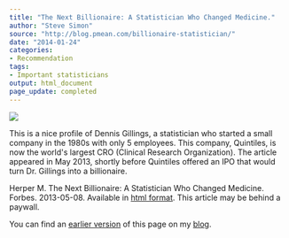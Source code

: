 ```yaml
---
title: "The Next Billionaire: A Statistician Who Changed Medicine."
author: "Steve Simon"
source: "http://blog.pmean.com/billionaire-statistician/"
date: "2014-01-24"
categories:
- Recommendation
tags:
- Important statisticians
output: html_document
page_update: completed
---
```


![](http://www.pmean.com/new-images/14/billionaire-statistician01.png)

<!---More--->

This is a nice profile of Dennis Gillings, a statistician who started a small company in the 1980s with only 5 employees. This company, Quintiles, is now the world's largest CRO (Clinical Research Organization). The article appeared in May 2013, shortly before Quintiles offered an IPO that would turn Dr. Gillings into a billionaire.

Herper M. The Next Billionaire: A Statistician Who Changed Medicine. Forbes. 2013-05-08. Available in [html format][her1]. This article may be behind a paywall.

You can find an [earlier version][sim1] of this page on my [blog][sim2].

[sim1]: http://blog.pmean.com/billionaire-statistician/
[sim2]: http://blog.pmean.com

[her1]: http://www.forbes.com/sites/matthewherper/2013/05/08/the-next-billionaire-a-statistician-who-changed-medicine/
